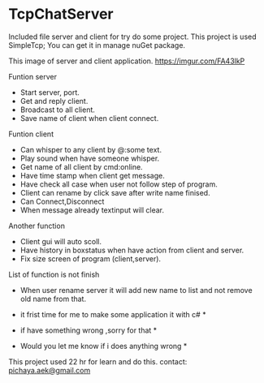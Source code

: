 # TcpChatServer
Included file server and client for try do some project. 
This project is used SimpleTcp;
You can get it in manage nuGet package.

This image of server and client application.
https://imgur.com/FA43lkP

Funtion server
  - Start server, port.
  - Get and reply client.
  - Broadcast to all client.
  - Save name of client when client connect.
  
Funtion client 
  - Can whisper to any client by @<name>:some text.
  - Play sound when have someone whisper.
  - Get name of all client by cmd:online.
  - Have time stamp when client get message.
  - Have check all case when user not follow step of program.
  - Client can rename by click save after write name finised.
  - Can Connect,Disconnect
  - When message already textinput will clear.
 
 Another function
 - Client gui will auto scoll.
 - Have history in boxstatus when have action from client and server.
 - Fix size screen of program (client,server).

List of function is not finish
  - When user rename server it will add new name to list and not remove old name from that.

  - it frist time for me to make some application it with c# *
  - if have something wrong ,sorry for that *
  - Would you let me know if i does anything wrong *

  This project used 22 hr for learn and do this.
  contact: pichaya.aek@gmail.com
